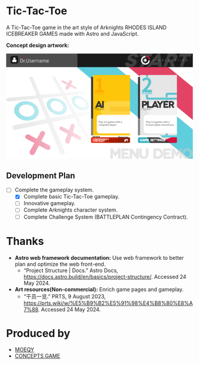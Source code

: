 # Tic-Tac-Toe

A Tic-Tac-Toe game in the art style of Arknights RHODES ISLAND ICEBREAKER GAMES made with Astro and JavaScript.

**Concept design artwork:**

![Concept design artwork](public/imgs/Start_Menu.png)

## Development Plan

 - [ ] Complete the gameplay system.
   - [x] Complete basic Tic-Tac-Toe gameplay.
   - [ ] Innovative gameplay.
   - [ ] Complete Arknights character system.
   - [ ] Complete Challenge System (BATTLEPLAN Contingency Contract).

# Thanks

 - **Astro web framework documentation:** Use web framework to better plan and optimize the web front-end.
   - “Project Structure | Docs.” Astro Docs, https://docs.astro.build/en/basics/project-structure/. Accessed 24 May 2024.
 - **Art resources(Non-commercial):** Enrich game pages and gameplay.
   - “干员一览.” PRTS, 9 August 2023, https://prts.wiki/w/%E5%B9%B2%E5%91%98%E4%B8%80%E8%A7%88. Accessed 24 May 2024.

# Produced by
 - [MOEQY](https://www.moeqy.com/)
 - [CONCEPTS GAME](https://www.moeqy.com/conceptsgame/)
